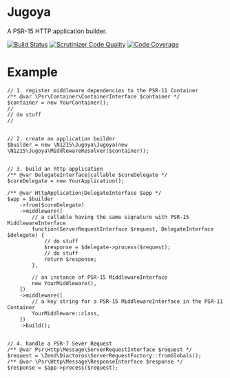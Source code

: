 # Jugoya
A PSR-15 HTTP application builder.

[![Build Status](https://scrutinizer-ci.com/g/n1215/jugoya/badges/build.png?b=master)](https://scrutinizer-ci.com/g/n1215/jugoya/build-status/master)
[![Scrutinizer Code Quality](https://scrutinizer-ci.com/g/n1215/jugoya/badges/quality-score.png?b=master)](https://scrutinizer-ci.com/g/n1215/jugoya/?branch=master)
[![Code Coverage](https://scrutinizer-ci.com/g/n1215/jugoya/badges/coverage.png?b=master)](https://scrutinizer-ci.com/g/n1215/jugoya/?branch=master)

# Example

```
// 1. register middleware dependencies to the PSR-11 Container
/** @var \Psr\Container\ContainerInterface $container */
$container = new YourContainer();
//
// do stuff
//


// 2. create an application builder
$builder = new \N1215\Jugoya\Jugoya(new \N1215\Jugoya\MiddlewareResolver($container));


// 3. build an http application
/** @var DelegateInterface|callable $coreDelegate */
$coreDelegate = new YourApplication();

/** @var HttpApplication|DelegateInterface $app */
$app = $builder
    ->from($coreDelegate)
    ->middleware([
        // a callable having the same signature with PSR-15 MiddlewareInterface
        function(ServerRequestInterface $request, DelegateInterface $delegate) {
            // do stuff
            $response = $delegate->process($request);
            // do stuff
            return $response;
        },

        // an instance of PSR-15 MiddlewareInterface
        new YourMiddleware(),
    ])
    ->middleware([
        // a key string for a PSR-15 MiddlewareInterface in the PSR-11 Container
        YourMiddleware::class,
    ])
    ->build();


// 4. handle a PSR-7 Sever Request
/** @var Psr\Http\Message\ServerRequestInterface $request */
$request = \Zend\Diactoros\ServerRequestFactory::fromGlobals();
/** @var \Psr\Http\Message\ResponseInterface $response */
$response = $app->process($request);
```